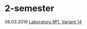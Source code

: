 # 2-semester
06.03.2019 <a href="https://github.com/D-Tsivako/Homework_1_course/tree/master/06.03.2019">Laboratoru №1. Variant 14</a>

